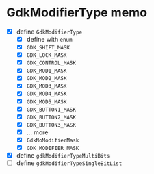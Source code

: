 GdkModifierType memo
====================

* [x] define `GdkModifierType`
	+ [x] define with `enum`
	+ [x] `GDK_SHIFT_MASK`
	+ [x] `GDK_LOCK_MASK`
	+ [x] `GDK_CONTROL_MASK`
	+ [x] `GDK_MOD1_MASK`
	+ [x] `GDK_MOD2_MASK`
	+ [x] `GDK_MOD3_MASK`
	+ [x] `GDK_MOD4_MASK`
	+ [x] `GDK_MOD5_MASK`
	+ [x] `GDK_BUTTON1_MASK`
	+ [x] `GDK_BUTTON2_MASK`
	+ [x] `GDK_BUTTON3_MASK`
	+ [x] ... more
	+ [x] `GdkNoModifierMask`
	+ [x] `GDK_MODIFIER_MASK`
* [x] define `gdkModifierTypeMultiBits`
* [ ] define `gdkModifierTypeSingleBitList`

